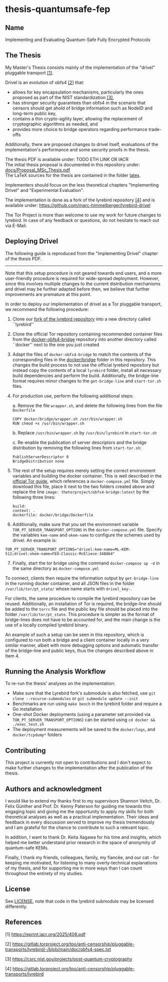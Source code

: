 # thesis-quantumsafe-fep

## Name
Implementing and Evaluating Quantum-Safe Fully Encrypted Protocols

## The Thesis
 
My Master's Thesis consists mainly of the implementation of the "drivel" pluggable transport [[1]](#1).

Drivel is an evolution of obfs4 [[2]](#2) that:

- allows for key encapsulation mechanisms, particularly the ones proposed as part of the NIST standardization [[3]](#3),
- has stronger security guarantees than obfs4 in the scenario that censors should get ahold of bridge information such as NodeID and long-term public key,
- contains a thin crypto-agility layer, allowing the replacement of cryptographic algorithms as needed, and
- provides more choice to bridge operators regarding performance trade-offs

Additionally, there are proposed changes to drivel itself, evaluations of the implementation's performance and some security proofs in the thesis.

The thesis PDF is available under:
TODO ETH LINK OR IACR  
The initial thesis proposal is documented in this repository under: [docs/Proposal_MSc_Thesis.pdf](docs/Proposal_MSc_Thesis.pdf)  
The LaTeX sources for the thesis are contained in the folder [latex](latex).

Implementers should focus on the less theoretical chapters "Implementing Drivel" and "Experimental Evaluation".

The implementation is done as a fork of the lyrebird repository [[4]](#4) and is available under: https://github.com/marc-himmelberger/lyrebird-drivel


The Tor Project is more than welcome to use my work for future changes to lyrebird.
In case of any feedback or questions, do not hesitate to reach out via E-Mail.

## Deploying Drivel

The following guide is reproduced from the "Implementing Drivel" chapter of the thesis PDF.

---

Note that this setup procedure is not geared towards end users, and a more user-friendly procedure is required for wide-spread deployment.
However, since this involves multiple changes to the current distribution mechanisms and drivel may be further adapted before then, we believe that further improvements are premature at this point.

In order to deploy our implementation of drivel as a Tor pluggable transport, we recommend the following procedure:

1. Clone our [fork of the lyrebird repository](https://github.com/marc-himmelberger/lyrebird-drivel) into a new directory called ``lyrebird''
    
2. Clone the official Tor repository containing recommended container files from the [docker-obfs4-bridge](https://gitlab.torproject.org/tpo/anti-censorship/docker-obfs4-bridge) repository into another directory called ``docker'' next to the one you just created
    
3. Adapt the files of `docker-obfs4-bridge` to match the contents of the corresponding files in the [docker/bridge](docker/bridge) folder in this repository. This changes the build process to not use the official lyrebird repository but instead copy the contents of a local `lyrebird` folder, install all necessary build dependencies and perform the build. Additionally, the bridge-line format requires minor changes to the `get-bridge-line` and `start-tor.sh` files.

4. For production use, perform the following additional steps:
    
    a. Remove the file `wrapper.sh`, and delete the following lines from the file `Dockerfile`

    ```
    COPY docker/bridge/wrapper.sh /usr/bin/wrapper.sh
    RUN chmod +x /usr/bin/wrapper.sh
    ```

    b. Replace `/usr/bin/wrapper.sh` by `/usr/bin/lyrebird` in `start-tor.sh`

    c. Re-enable the publication of server descriptors and the bridge distribution by removing the following lines from `start-tor.sh`:

    ```
    PublishServerDescriptor 0
    BridgeDistribution none
    ```

5. The rest of the setup requires merely setting the correct environment variables and building the docker container. This is well described in the [official Tor guide](https://community.torproject.org/relay/setup/bridge/docker/), which references a `docker-compose.yml` file. Simply download this file, place it next to the two folders created above and replace the line `image: thetorproject/obfs4-bridge:latest` by the following three lines:

    ```
    build:
    context: .
    dockerfile: docker/bridge/Dockerfile
    ```

6. Additionally, make sure that you set the environment variable `TOR_PT_SERVER_TRANSPORT_OPTIONS` in the `docker-compose.yml` file. Specify the variables `kem-name` and `okem-name` to configure the schemes used by drivel. An example is:

```
TOR_PT_SERVER_TRANSPORT_OPTIONS="drivel:kem-name=ML-KEM-512;drivel:okem-name=FEO-Classic-McEliece-348864"
```

7. Finally, start the tor bridge using the command `docker-compose up -d` in the same directory as `docker-compose.yml`

To connect, clients then require the information output by `get-bridge-line` in the running docker container, and all JSON files in the folder `/var/lib/tor/pt_state/` whose name starts with `drivel_key-`.

For clients, the same procedure to compile the lyrebird repository can be reused. Additionally, an installation of Tor is required, the bridge-line should be added to the `torrc` file and the public key file should be placed into the folder `/var/lib/tor/pt_state`. This procedure is simpler as the format of bridge-lines does not have to be accounted for, and the main change is the use of a locally compiled lyrebird binary.

An example of such a setup can be seen in this repository, which is configured to run both a bridge and a client container locally in a very similar manner, albeit with more debugging options and automatic transfer of the bridge-line and public keys, thus the changes described above in Item 4.

## Running the Analysis Workflow

To re-run the thesis' analyses on the implementation:

- Make sure that the Lyrebird fork's submodule is also fetched, use `git clone --recurse-submodules` or `git submodule update --init`
- Benchmarks are run using `make bench` in the lyrebird folder and require a Go installation
- One-shot Docker deployments (using a parameter set provided via `TOR_PT_SERVER_TRANSPORT_OPTIONS`) can be started using `cd docker && ./exec_test.sh`
- The deployment measurements will be saved to the `docker/logs`, and `docker/tcpdump*` folders

## Contributing
This project is currently not open to contributions and I don't expect to make further changes to the implementation after the publication of the thesis.

## Authors and acknowledgment
I would like to extend my thanks first to my supervisors Shannon Veitch, Dr. Felix Günther and Prof. Dr. Kenny Paterson for guiding me towards this engaging topic and giving me the opportunity to apply my skills for both theoretical analyses as well as a practical implementation. Their ideas and feedback in every discussion served to improve my thesis tremendously and I am grateful for the chance to contribute to such a relevant topic.

In addition, I want to thank Dr. Keita Xagawa for his time and insights, which helped me better understand prior research in the space of anonymity of quantum-safe KEMs.

Finally, I thank my friends, colleagues, family, my fiancée, and our cat - for keeping me motivated, for listening to many overly-technical explanations of my thesis, and for supporting me in more ways than I can count throughout the entirety of my studies.

## License
See [LICENSE](LICENSE), note that code in the lyrebird submodule may be licensed differently.

## References
<a id="1">[1]</a> 
https://eprint.iacr.org/2025/408.pdf

<a id="2">[2]</a> 
https://gitlab.torproject.org/tpo/anti-censorship/pluggable-transports/lyrebird/-/blob/main/doc/obfs4-spec.txt

<a id="3">[3]</a> 
https://csrc.nist.gov/projects/post-quantum-cryptography

<a id="4">[4]</a> 
https://gitlab.torproject.org/tpo/anti-censorship/pluggable-transports/lyrebird